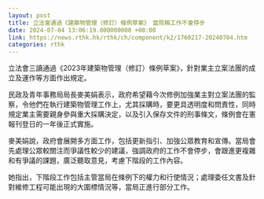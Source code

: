 ```yaml
---
layout: post
title: 立法會通過《建築物管理（修訂）條例草案》　當局稱工作不會停步
date: 2024-07-04 13:06:19.000000000 +08:00
link: https://news.rthk.hk/rthk/ch/component/k2/1760217-20240704.htm
categories: rthk
---
```


立法會三讀通過《2023年建築物管理（修訂）條例草案》，針對業主立案法團的成立及運作等方面作出規定。

民政及青年事務局局長麥美娟表示，政府希望藉今次修例加強業主對立案法團的監察，令他們在執行建築物管理工作上，尤其採購時，要更具透明度和問責性，同時規定業主需要親身參與重大採購決定，以及引入保存文件的刑事條文，條例會在憲報刊登日的一年後正式實施。

麥美娟說，政府會展開多方面工作，包括更新指引、加強公眾教育和宣傳。當局會先處理公眾較關注而爭議性較少的建議，強調政府的工作不會停步，會跟進更複雜和有爭議的課題，廣泛聽取意見，考慮下階段的工作內容。

她指出，下階段工作包括主管當局在條例下的權力和行使情況；處理委任文書及針對維修工程可能出現的大圍標情況等，當局正進行部分工作。

